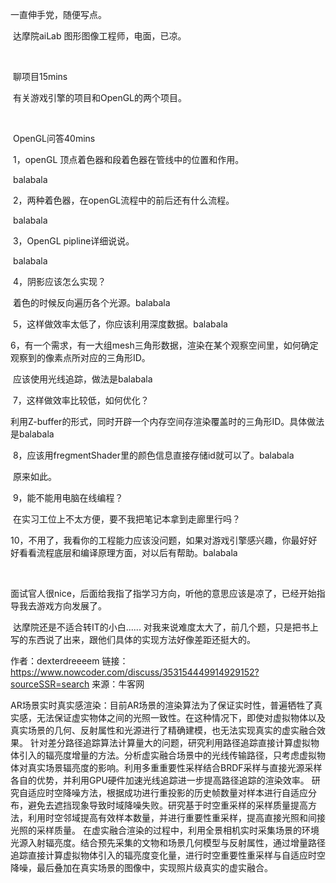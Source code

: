 一直伸手党，随便写点。

​	达摩院aiLab 图形图像工程师，电面，已凉。

​	

​	聊项目15mins

​	有关游戏引擎的项目和OpenGL的两个项目。

​	

​	OpenGL问答40mins

​	1，openGL 顶点着色器和段着色器在管线中的位置和作用。

​	balabala

​	2，两种着色器，在openGL流程中的前后还有什么流程。

​	balabala

​	3，OpenGL pipline详细说说。

​	balabala

​	4，阴影应该怎么实现？

​	着色的时候反向遍历各个光源。balabala

​	5，这样做效率太低了，你应该利用深度数据。balabala

​	6，有一个需求，有一大组mesh三角形数据，渲染在某个观察空间里，如何确定观察到的像素点所对应的三角形ID。

​	应该使用光线追踪，做法是balabala

​	7，这样做效率比较低，如何优化？

​	利用Z-buffer的形式，同时开辟一个内存空间存渲染覆盖时的三角形ID。具体做法是balabala

​	8，应该用fregmentShader里的颜色信息直接存储id就可以了。balabala

​	原来如此。

​	9，能不能用电脑在线编程？

​	在实习工位上不太方便，要不我把笔记本拿到走廊里行吗？

​	10，不用了，我看你的工程能力应该没问题，如果对游戏引擎感兴趣，你最好好好看看流程底层和编译原理方面，对以后有帮助。balabala

​	

​	面试官人很nice，后面给我指了指学习方向，听他的意思应该是凉了，已经开始指导我去游戏方向发展了。

​	达摩院还是不适合转IT的小白...... 对我来说难度太大了，前几个题，只是把书上写的东西说了出来，跟他们具体的实现方法好像差距还挺大的。

作者：dexterdreeeem
链接：https://www.nowcoder.com/discuss/353154449914929152?sourceSSR=search
来源：牛客网







AR场景实时真实感渲染：目前AR场景的渲染算法为了保证实时性，普遍牺牲了真实感，无法保证虚实物体之间的光照一致性。在这种情况下，即使对虚拟物体以及真实场景的几何、反射属性和光源进行了精确建模，也无法实现真实的虚实融合效果。
针对差分路径追踪算法计算量大的问题，研究利用路径追踪直接计算虚拟物体引入的辐亮度增量的方法。分析虚实融合场景中的光线传输路径，只考虑虚拟物体对真实场景辐亮度的影响。利用多重重要性采样结合BRDF采样与直接光源采样各自的优势，并利用GPU硬件加速光线追踪进一步提高路径追踪的渲染效率。
研究自适应时空降噪方法，根据成功进行重投影的历史帧数量对样本进行自适应分布，避免去遮挡现象导致时域降噪失败。研究基于时空重采样的采样质量提高方法，利用时空邻域提高有效样本数量，并进行重要性重采样，提高直接光照和间接光照的采样质量。
在虚实融合渲染的过程中，利用全景相机实时采集场景的环境光源入射辐亮度。结合预先采集的文物和场景几何模型与反射属性，通过增量路径追踪直接计算虚拟物体引入的辐亮度变化量，进行时空重要性重采样与自适应时空降噪，最后叠加在真实场景的图像中，实现照片级真实的虚实融合。
